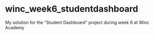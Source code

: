 # winc_week6_studentdashboard
My solution for the “Student Dashboard” project during week 6 at Winc Academy
